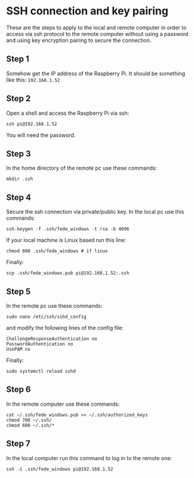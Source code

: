 # SSH connection and key pairing
These are the steps to apply to the local and remote computer in order to access via ssh protocol to the remote computer without using a password and using key encryption pairing to secure the connection.

## Step 1
Somehow get the IP address of the Raspberry Pi. It should be something like this: `192.168.1.52`

## Step 2

Open a shell and access the Raspberry Pi via ssh: 
```
ssh pi@192.168.1.52
```
You will need the password.

## Step 3
In the home directory of the remote pc use these commands:
```
mkdir .ssh
```

## Step 4
Secure the ssh connection via private/public key.
In the local pc use this commands:
```
ssh-keygen -f .ssh/fede_windows -t rsa -b 4096
```
If your local machine is Linux based run this line:
```
chmod 600 .ssh/fede_windows # if linux
```
Finally:
```
scp .ssh/fede_windows.pub pi@192.168.1.52:.ssh
```

## Step 5
In the remote pc use these commands:
```
sudo nano /etc/ssh/sshd_config
```
and modify the following lines of the config file:
```
ChallengeResponseAuthentication no
PasswordAuthentication no
UsePAM no
```
Finally:
```
sudo systemctl reload sshd
```
## Step 6
In the remote computer use these commands:
```
cat ~/.ssh/fede_windows.pub >> ~/.ssh/authorized_keys
chmod 700 ~/.ssh/
chmod 600 ~/.ssh/*
```

## Step 7
In the local computer run this command to log in to the remote one:
```
ssh -i .ssh/fede_windows pi@192.168.1.52
```


